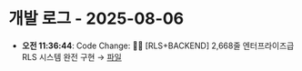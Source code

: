 # 개발 로그 - 2025-08-06

- **오전 11:36:44**: Code Change: 🚀✨ [RLS+BACKEND] 2,668줄 엔터프라이즈급 RLS 시스템 완전 구현 → [파일](../code-changes/2025-08-06T02-36-42-488Z_code_change.json)
